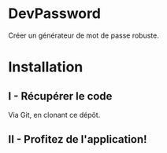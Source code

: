 DevPassword
===========

Créer un générateur de mot de passe robuste.

# Installation
## I - Récupérer le code

Via Git, en clonant ce dépôt.

## II - Profitez de l'application!
